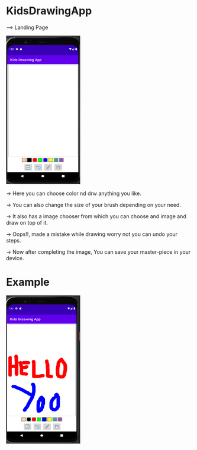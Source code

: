 # KidsDrawingApp

--> Landing Page


<img src="images/kids.png" width="200" height="400">

-> Here you can choose  color nd drw anything you like.

-> You can also change the size of your brush depending on your need.

-> It also has a image chooser from which you can choose and image and draw on top of it.

-> Oops!!, made a mistake while drawing worry not you can undo your steps.

-> Now after completing the image, You can save your master-piece in your device.


# Example
<img src="images/hello.png" width="200" height="400">
